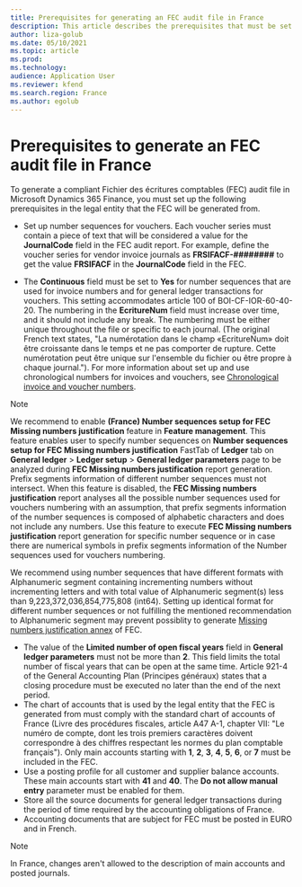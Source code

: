 ```yaml
---
title: Prerequisites for generating an FEC audit file in France
description: This article describes the prerequisites that must be set up before you can generate a compliant Fichier des écritures comptables (FEC) audit file in France.
author: liza-golub
ms.date: 05/10/2021
ms.topic: article
ms.prod: 
ms.technology: 
audience: Application User
ms.reviewer: kfend
ms.search.region: France
ms.author: egolub
---
```


# Prerequisites to generate an FEC audit file in France

To generate a compliant Fichier des écritures comptables (FEC) audit file in Microsoft Dynamics 365 Finance, you must set up the following prerequisites in the legal entity that the FEC will be generated from.

- Set up number sequences for vouchers. Each voucher series must contain a piece of text that will be considered a value for the **JournalCode** field in the FEC audit report. For example, define the voucher series for vendor invoice journals as **FRSIFACF-\#\#\#\#\#\#\#\#** to get the value **FRSIFACF** in the **JournalCode** field in the FEC.

- The **Continuous** field must be set to **Yes** for number sequences that are used for invoice numbers and for general ledger transactions for vouchers. This setting accommodates article 100 of BOI-CF-IOR-60-40-20. The numbering in the **EcritureNum** field must increase over time, and it should not include any break. The numbering must be either unique throughout the file or specific to each journal. (The original French text states, "La numérotation dans le champ «EcritureNum» doit être croissante dans le temps et ne pas comporter de rupture. Cette numérotation peut être unique sur l'ensemble du fichier ou être propre à chaque journal."). For more information about set up and use chronological numbers for invoices and vouchers, see [Chronological invoice and voucher numbers](emea-fra-chronological-invoices-vouchers.md).

> [!NOTE]
> We recommend to enable **(France) Number sequences setup for FEC Missing numbers justification** feature in **Feature management**. This feature enables user to specify number sequences on **Number sequences setup for FEC Missing numbers justification** FastTab of **Ledger** tab on **General ledger** > **Ledger setup** > **General ledger parameters** page to be analyzed during **FEC Missing numbers justification** report generation. Prefix segments information of different number sequences must not intersect. When this feature is disabled, the **FEC Missing numbers justification** report analyses all the possible number sequences used for vouchers numbering with an assumption, that prefix segments information of the number sequences is composed of alphabetic characters and does not include any numbers. Use this feature to execute **FEC Missing numbers justification** report generation for specific number sequence or in case there are numerical symbols in prefix segments information of the Number sequences used for vouchers numbering.
>
> We recommend using number sequences that have different formats with Alphanumeric segment containing incrementing numbers without incrementing letters and with total value of Alphanumeric segment(s) less than 9,223,372,036,854,775,808 (int64). Setting up identical format for different number sequences or not fulfilling the mentioned recommendation to Alphanumeric segment may prevent possiblity to generate [Missing numbers justification annex](emea-fra-fec-audit-file-structure.md#missing-numbers-justification) of FEC.  

- The value of the **Limited number of open fiscal years** field in **General ledger parameters** must not be more than **2**. This field limits the total number of fiscal years that can be open at the same time. Article 921-4 of the General Accounting Plan (Principes généraux) states that a closing procedure must be executed no later than the end of the next period.
- The chart of accounts that is used by the legal entity that the FEC is generated from must comply with the standard chart of accounts of France (Livre des procédures fiscales, article A47 A-1, chapter VII: "Le numéro de compte, dont les trois premiers caractères doivent correspondre à des chiffres respectant les normes du plan comptable français"). Only main accounts starting with **1**, **2**, **3**, **4**, **5**, **6**, or **7** must be included in the FEC.
- Use a posting profile for all customer and supplier balance accounts. These main accounts start with **41** and **40**. The **Do not allow manual entry** parameter must be enabled for them.
- Store all the source documents for general ledger transactions during the period of time required by the accounting obligations of France.
- Accounting documents that are subject for FEC must be posted in EURO and in French. 

> [!NOTE]
> In France, changes aren't allowed to the description of main accounts and posted journals.
